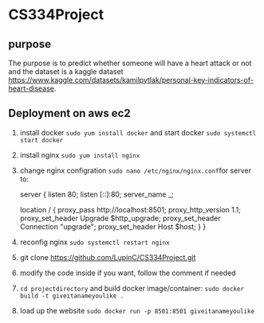 # CS334Project

## purpose
The purpose is to predict whether someone will have a heart attack or not and the dataset is a kaggle dataset https://www.kaggle.com/datasets/kamilpytlak/personal-key-indicators-of-heart-disease.

## Deployment on aws ec2
1. install docker `sudo yum install docker` and start docker `sudo systemctl start docker`
2. install nginx `sudo yum install nginx`
3. change nginx configration `sudo nano /etc/nginx/nginx.conf`for server to:

   
    server {
     listen 80;
     listen [::]:80;
     server_name _;

     location / {
         proxy_pass http://localhost:8501;
         proxy_http_version 1.1;
         proxy_set_header Upgrade $http_upgrade;
         proxy_set_header Connection "upgrade";
         proxy_set_header Host $host;
     }
 }
  
  
4. reconfig nginx `sudo systemctl restart nginx`
5. git clone https://github.com/LupinC/CS334Project.git
6. modify the code inside if you want, follow the comment if needed
7. `cd projectdirectory` and build docker image/container: `sudo docker build -t giveitanameyoulike .`
8. load up the website `sudo docker run -p 8501:8501 giveitanameyoulike`
